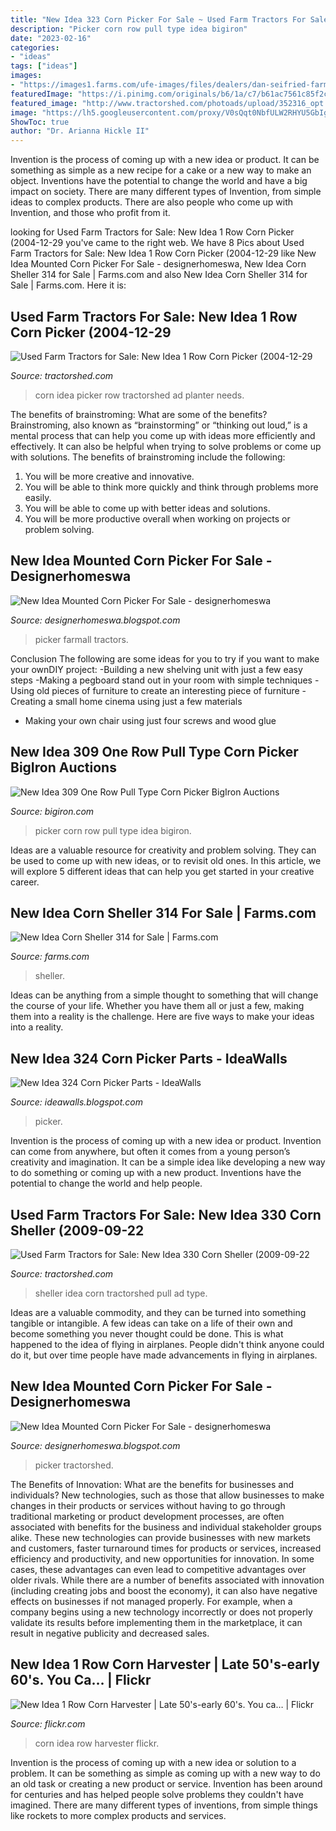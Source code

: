 ```yaml
---
title: "New Idea 323 Corn Picker For Sale ~ Used Farm Tractors For Sale: New Idea 330 Corn Sheller (2009-09-22"
description: "Picker corn row pull type idea bigiron"
date: "2023-02-16"
categories:
- "ideas"
tags: ["ideas"]
images:
- "https://images1.farms.com/ufe-images/files/dealers/dan-seifried-farm-equipment/listingimages/291213-1.jpg"
featuredImage: "https://i.pinimg.com/originals/b6/1a/c7/b61ac7561c85f2c05e5e8c949546a0bd.jpg"
featured_image: "http://www.tractorshed.com/photoads/upload/352316_opt.jpg"
image: "https://lh5.googleusercontent.com/proxy/V0sQqt0NbfULW2RHYU5GbIgHboK4pLehG51b4mgXTT2eqgkV04WAbHHDYCyRYNzCyAseSt8pl_MB7XZgY9_PVw5fXX9faLjlIL8EG4hs=w1200-h630-p-k-no-nu"
ShowToc: true
author: "Dr. Arianna Hickle II"
---
```



Invention is the process of coming up with a new idea or product. It can be something as simple as a new recipe for a cake or a new way to make an object. Inventions have the potential to change the world and have a big impact on society. There are many different types of Invention, from simple ideas to complex products. There are also people who come up with Invention, and those who profit from it.

	

		
looking for Used Farm Tractors for Sale: New Idea 1 Row Corn Picker (2004-12-29 you've came to the right web. We have 8 Pics about Used Farm Tractors for Sale: New Idea 1 Row Corn Picker (2004-12-29 like New Idea Mounted Corn Picker For Sale - designerhomeswa, New Idea Corn Sheller 314 for Sale | Farms.com and also New Idea Corn Sheller 314 for Sale | Farms.com. Here it is:
		
    
## Used Farm Tractors For Sale: New Idea 1 Row Corn Picker (2004-12-29

<img loading=lazy src="http://www.tractorshed.com/photoads/upload/89021_opt.jpg" onerror="this.onerror=null;this.src='https://tse3.mm.bing.net/th?id=OIP.zM5dAAxvAUcoVwC6_Ejs9wHaFj&amp;pid=15.1';" alt="Used Farm Tractors for Sale: New Idea 1 Row Corn Picker (2004-12-29">

_Source: tractorshed.com_

>corn idea picker row tractorshed ad planter needs. 

	

The benefits of brainstroming: What are some of the benefits?
Brainstroming, also known as “brainstorming” or “thinking out loud,” is a mental process that can help you come up with ideas more efficiently and effectively. It can also be helpful when trying to solve problems or come up with solutions. The benefits of brainstroming include the following: 
1. You will be more creative and innovative.
2. You will be able to think more quickly and think through problems more easily.
3. You will be able to come up with better ideas and solutions.
4. You will be more productive overall when working on projects or problem solving.

    
## New Idea Mounted Corn Picker For Sale - Designerhomeswa

<img loading=lazy src="https://i.pinimg.com/originals/b6/1a/c7/b61ac7561c85f2c05e5e8c949546a0bd.jpg" onerror="this.onerror=null;this.src='https://tse2.mm.bing.net/th?id=OIP.SQp8mGkhXNUG-1W0gdgKegHaDl&amp;pid=15.1';" alt="New Idea Mounted Corn Picker For Sale - designerhomeswa">

_Source: designerhomeswa.blogspot.com_

>picker farmall tractors. 

	

Conclusion
The following are some ideas for you to try if you want to make your ownDIY project: 
-Building a new shelving unit with just a few easy steps 
-Making a pegboard stand out in your room with simple techniques 
-Using old pieces of furniture to create an interesting piece of furniture 
-Creating a small home cinema using just a few materials 
- Making your own chair using just four screws and wood glue

    
## New Idea 309 One Row Pull Type Corn Picker BigIron Auctions

<img loading=lazy src="https://bigiron.blob.core.windows.net/public/items/940f1ca89112e81180c000155d3f3c71/newidea309newideamdl309onerowpulltypecornpicker-2.jpg" onerror="this.onerror=null;this.src='https://tse3.mm.bing.net/th?id=OIP.AWfMhDkx9SAmGbBHWlJd3QHaFj&amp;pid=15.1';" alt="New Idea 309 One Row Pull Type Corn Picker BigIron Auctions">

_Source: bigiron.com_

>picker corn row pull type idea bigiron. 

	

Ideas are a valuable resource for creativity and problem solving. They can be used to come up with new ideas, or to revisit old ones. In this article, we will explore 5 different ideas that can help you get started in your creative career.

    
## New Idea Corn Sheller 314 For Sale | Farms.com

<img loading=lazy src="https://images1.farms.com/ufe-images/files/dealers/dan-seifried-farm-equipment/listingimages/291213-1.jpg" onerror="this.onerror=null;this.src='https://tse3.mm.bing.net/th?id=OIP.UJGCG3Pp4i6md5XzrMiEKwHaE8&amp;pid=15.1';" alt="New Idea Corn Sheller 314 for Sale | Farms.com">

_Source: farms.com_

>sheller. 

	

Ideas can be anything from a simple thought to something that will change the course of your life. Whether you have them all or just a few, making them into a reality is the challenge. Here are five ways to make your ideas into a reality.

    
## New Idea 324 Corn Picker Parts - IdeaWalls

<img loading=lazy src="https://lh5.googleusercontent.com/proxy/V0sQqt0NbfULW2RHYU5GbIgHboK4pLehG51b4mgXTT2eqgkV04WAbHHDYCyRYNzCyAseSt8pl_MB7XZgY9_PVw5fXX9faLjlIL8EG4hs=w1200-h630-p-k-no-nu" onerror="this.onerror=null;this.src='https://tse2.mm.bing.net/th?id=OIP.4l-AO-MUQPR8D80kTKEJawAAAA&amp;pid=15.1';" alt="New Idea 324 Corn Picker Parts - IdeaWalls">

_Source: ideawalls.blogspot.com_

>picker. 

	

Invention is the process of coming up with a new idea or product. Invention can come from anywhere, but often it comes from a young person’s creativity and imagination. It can be a simple idea like developing a new way to do something or coming up with a new product. Inventions have the potential to change the world and help people.

    
## Used Farm Tractors For Sale: New Idea 330 Corn Sheller (2009-09-22

<img loading=lazy src="http://www.tractorshed.com/photoads/upload/352316_opt.jpg" onerror="this.onerror=null;this.src='https://tse2.mm.bing.net/th?id=OIP.Uh-Ugswwwi6NhGWLARt_UQHaFj&amp;pid=15.1';" alt="Used Farm Tractors for Sale: New Idea 330 Corn Sheller (2009-09-22">

_Source: tractorshed.com_

>sheller idea corn tractorshed pull ad type. 

	

Ideas are a valuable commodity, and they can be turned into something tangible or intangible. A few ideas can take on a life of their own and become something you never thought could be done. This is what happened to the idea of flying in airplanes. People didn't think anyone could do it, but over time people have made advancements in flying in airplanes.

    
## New Idea Mounted Corn Picker For Sale - Designerhomeswa

<img loading=lazy src="http://www.tractorshed.com/gallery/uptest/a81215.jpg" onerror="this.onerror=null;this.src='https://tse1.mm.bing.net/th?id=OIP.W1G5drPEkw1z2bFTQmaFSwHaFj&amp;pid=15.1';" alt="New Idea Mounted Corn Picker For Sale - designerhomeswa">

_Source: designerhomeswa.blogspot.com_

>picker tractorshed. 

	

The Benefits of Innovation: What are the benefits for businesses and individuals?
New technologies, such as those that allow businesses to make changes in their products or services without having to go through traditional marketing or product development processes, are often associated with benefits for the business and individual stakeholder groups alike. These new technologies can provide businesses with new markets and customers, faster turnaround times for products or services, increased efficiency and productivity, and new opportunities for innovation. In some cases, these advantages can even lead to competitive advantages over older rivals.
While there are a number of benefits associated with innovation (including creating jobs and boost the economy), it can also have negative effects on businesses if not managed properly. For example, when a company begins using a new technology incorrectly or does not properly validate its results before implementing them in the marketplace, it can result in negative publicity and decreased sales.

    
## New Idea 1 Row Corn Harvester | Late 50&#039;s-early 60&#039;s. You Ca… | Flickr

<img loading=lazy src="https://c1.staticflickr.com/3/2029/5812230213_75c198a6f3_b.jpg" onerror="this.onerror=null;this.src='https://tse3.mm.bing.net/th?id=OIP.ca3rJAcvkuWBG2179Ox3RAHaFj&amp;pid=15.1';" alt="New Idea 1 Row Corn Harvester | Late 50&#039;s-early 60&#039;s. You ca… | Flickr">

_Source: flickr.com_

>corn idea row harvester flickr. 

	

Invention is the process of coming up with a new idea or solution to a problem. It can be something as simple as coming up with a new way to do an old task or creating a new product or service. Invention has been around for centuries and has helped people solve problems they couldn't have imagined. There are many different types of inventions, from simple things like rockets to more complex products and services.

